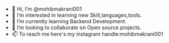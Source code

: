 - 👋 Hi, I’m @mohibmakrani001
- 👀 I’m interested in learning new Skill,languages,tools.
- 🌱 I’m currently learning Backend Development.
- 💞️ I’m looking to collaborate on Open source projects.
- 📫 To reach me here's my instagram handle:mohibmakrani001 

<!---
mohibmakrani001/mohibmakrani001 is a ✨ special ✨ repository because its `README.md` (this file) appears on your GitHub profile.
You can click the Preview link to take a look at your changes.
--->
